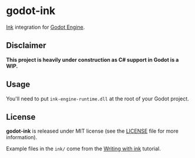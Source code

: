 # godot-ink

[Ink](https://github.com/inkle/ink) integration for [Godot Engine](https://github.com/godotengine/godot).

## Disclaimer

**This project is heavily under construction as C# support in Godot is a WIP.**

## Usage

You'll need to put `ink-engine-runtime.dll` at the root of your Godot project.

## License

**godot-ink** is released under MIT license (see the [LICENSE](/LICENSE) file for more information).

Example files in the `ink/` come from the [Writing with ink](https://github.com/inkle/ink/blob/master/Documentation/WritingWithInk.md) tutorial.

